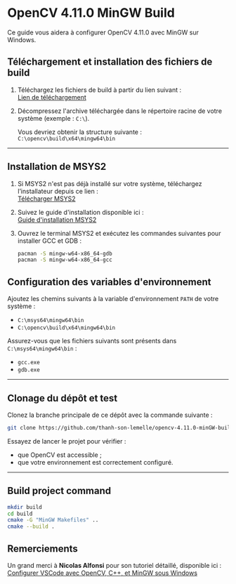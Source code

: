 # OpenCV 4.11.0 MinGW Build

Ce guide vous aidera à configurer OpenCV 4.11.0 avec MinGW sur Windows. 

## Téléchargement et installation des fichiers de build

1. Téléchargez les fichiers de build à partir du lien suivant :  
   [Lien de téléchargement](https://github.com/thanh-son-lemelle/opencv-4.11.0-minGW-build/releases/download/v4.11.0/opencv.zip)
   
2. Décompressez l'archive téléchargée dans le répertoire racine de votre système (exemple : `C:\`).

   Vous devriez obtenir la structure suivante :  
   `C:\opencv\build\x64\mingw64\bin`

---

## Installation de MSYS2

1. Si MSYS2 n'est pas déjà installé sur votre système, téléchargez l’installateur depuis ce lien :  
   [Télécharger MSYS2](https://github.com/msys2/msys2-installer/releases/download/2024-12-08/msys2-x86_64-20241208.exe)
   
2. Suivez le guide d'installation disponible ici :  
   [Guide d'installation MSYS2](https://www.msys2.org/)

3. Ouvrez le terminal MSYS2 et exécutez les commandes suivantes pour installer GCC et GDB :

   ```bash
   pacman -S mingw-w64-x86_64-gdb
   pacman -S mingw-w64-x86_64-gcc
   
## Configuration des variables d'environnement

Ajoutez les chemins suivants à la variable d'environnement `PATH` de votre système :

- `C:\msys64\mingw64\bin`
- `C:\opencv\build\x64\mingw64\bin`

Assurez-vous que les fichiers suivants sont présents dans `C:\msys64\mingw64\bin` :

- `gcc.exe`
- `gdb.exe`

---

## Clonage du dépôt et test

Clonez la branche principale de ce dépôt avec la commande suivante :

```bash
git clone https://github.com/thanh-son-lemelle/opencv-4.11.0-minGW-build.git
```

Essayez de lancer le projet pour vérifier :

- que OpenCV est accessible ;
- que votre environnement est correctement configuré.

---

## Build project command

```bash
mkdir build
cd build
cmake -G "MinGW Makefiles" ..
cmake --build .
```

## Remerciements

Un grand merci à **Nicolas Alfonsi** pour son tutoriel détaillé, disponible ici :  
[Configurer VSCode avec OpenCV, C++, et MinGW sous Windows](https://www.nicolasalfonsi.com/technology/tuto-configurer-vscode-en-cpp-mingw-w64-windows.html)
